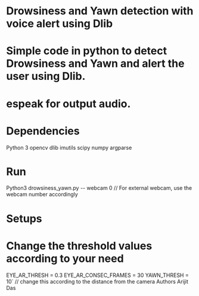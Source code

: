 # Drowsiness and Yawn detection with voice alert using Dlib

# Simple code in python to detect Drowsiness and Yawn and alert the user using Dlib.

# espeak for output audio.

# Dependencies

Python 3
opencv
dlib
imutils
scipy
numpy
argparse

# Run

Python3 drowsiness_yawn.py -- webcam 0 // For external webcam, use the webcam number accordingly

# Setups

# Change the threshold values according to your need

EYE_AR_THRESH = 0.3
EYE_AR_CONSEC_FRAMES = 30
YAWN_THRESH = 10` // change this according to the distance from the camera
Authors
Arijit Das
